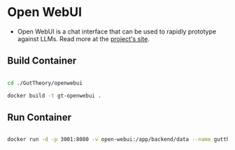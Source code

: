 # Open WebUI

- Open WebUI is a chat interface that can be used to rapidly prototype against LLMs. Read more at the [project's site](https://docs.openwebui.com/).

## Build Container

```sh

cd ./GutTheory/openwebui

docker build -t gt-openwebui . 

```

## Run Container

```sh

docker run -d -p 3001:8080 -v open-webui:/app/backend/data --name guttheory-openwebui-container --env-file ".env" --restart always gt-openwebui

```